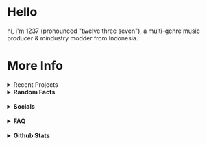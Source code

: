 # Hello

hi, i'm 1237 (pronounced "twelve three seven"), a multi-genre music producer & mindustry modder from Indonesia.

# More Info

<details><summary>Recent Projects</summary>
  <details><summary>Non-music></summary>
    - [Codename: Windstorm](https://github.com/12three7/codenamewindstorm)
    - [NotSoSimpleTextGame](https://github.com/12three7/notsosimpletextgame)
  </details>
  <details><summary>Music></summary>
    - [Drafts / Forgotten Tracks II](https://youtube.com/playlist?list=PL-9JdATROorBrVJ_UTSRUnw28WZoN4_Ox)
    - [Project Oblivion OST](https://youtube.com/playlist?list=PL-9JdATROorAYuXT2DUatMVA_amRxhGw5)
  </details>
</details>
<details>
<summary><b>Random Facts</b></summary>
<br>
- i'm currently learning java (the programming language, not the spoken language).
<br>- my internet alias is 1237, but (almost) everybody on the internet calls me 1234.
<br>- most of my music are made in fl studio mobile.
<br>- i like releasing albums.
<br>- even though i'm a music producer, i've never made a music-related program.
<br>- i like playing mindustry and making mindustry mods. and i have captured 160 sectors in the (mindustry) campaign. and i've never captured sector 24.
<br>- most of my art/sprites/music are weird and very experimental.
<br>- binary0011 isn't my first mindustry mod.
<br>- i can solve a rubik's cube.
</details>
<br>
<details>
<summary><b>Socials</b></summary>
<br>
1. https://youtube.com/1237yt
<br>2. https://discord.gg/j6FYRPhzFt
<br>3. https://spoti.fi/3PMF0ei
<br>4. https://1237.bandcamp.com/
<br>5. https://instagram.com/12three7/
<br>6. https://soundcloud.app.goo.gl/9Cn8p
<br>7. https://weeklybeats.com/12three7/
<br>8. https://github.com/12three7/
<br>9. https://creator.nightcafe.studio/u/1237
</details>
<br>
<details><summary><b>FAQ</b></summary>

**q: what daw(/software) do you use to make music?**
<br><br>
_a: fl studio mobile, famitracker, lsdj._
<br><br>
**q: what genre(s) (/style) of music do you produce?**
<br><br>
_a: ambient, chiptune/8-bit, house, acid house, future house, experimental, experimental electronic, improvisation, generative, dark ambient, lofi, lofi hip-hop, hip-hop/trap, future bass, dubstep, deathstep, riddim dubstep, electro, complextro, electro house, edm, trance, psytrance, tech trance, drum and bass, drumstep._
<br><br>
**q: why do you often release albums? / how do you make/produce a lot of music (in a ""short"" time)?**
<br><br>
_a: I don't know._
<br><br>
**q: why is all your album artwork/cover grayscale?**
<br><br>
_a: I like grayscale art (/color)._
<br><br>
**q: what happened to your youtube channel?**
<br><br>
_a: I deleted my old youtube channel (which has 154 subscribers) on March 3, 2021. I created a new youtube channel on February 28, 2021. I deleted my old channel because it was "connected" with the topic channel for 1235._ <br> ***note: I changed the artist name from 1235 to "1237" on December 23, 2020.***
<br><br>
**q: what happened to your old youtube videos/songs?**
<br><br>
_a: I deleted them._
<br><br>
**q: am i allowed to use your music (as a backsound/soundtrack) for my videos/livestreams/games/__?**
<br><br>
_a: as long as you credit me (in the description/credits), yes, you're allowed to use my music._
<br><br>
**q: why is your artist name 1237? / why you change your artist name from 1235 to 1237?**
<br><br>
_a: because there's an artist(/band?) called 1235 that makes music longer than me._
<br><br>
**q: what does the name (number?) "1237" mean?**
<br><br>
_a: that name doesn't have any meaning at all._
</details>
<br>
<details><summary><b>Github Stats</b></summary>

![1237's GitHub Stats](https://github-readme-stats.vercel.app/api?username=12three7&show_icons=true&theme=radical)
<a href="https://github.com"><img align="center" src="https://github-readme-stats.vercel.app/api/top-langs/?username=12three7&layout=compact&theme=radical&hide_border=false" /></a>
[![GitHub Streak](http://github-readme-streak-stats.herokuapp.com?user=12three7&hide_border=false&background=141321&ring=FC428C&fire=E8CA43&dates=A7FCF5&currStreakLabel=FFFFFF&sideNums=A7FCF5&currStreakNum=E8CA43&sideLabels=FFFFFF&stroke=FFFFFF)](#)
[![trophy](https://github-profile-trophy.vercel.app/?username=12three7&theme=radical)](https://github.com/ryo-ma/github-profile-trophy)
</details>
<br>
